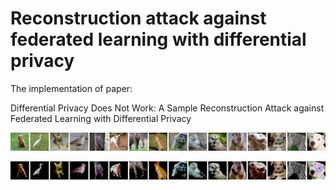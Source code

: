 # Reconstruction attack against federated learning with differential privacy

The implementation of paper:

Differential Privacy Does Not Work: A Sample Reconstruction Attack against Federated Learning with Differential Privacy

![original.png](fig%2Foriginal.png)

![res.png](fig%2Fres.png)
